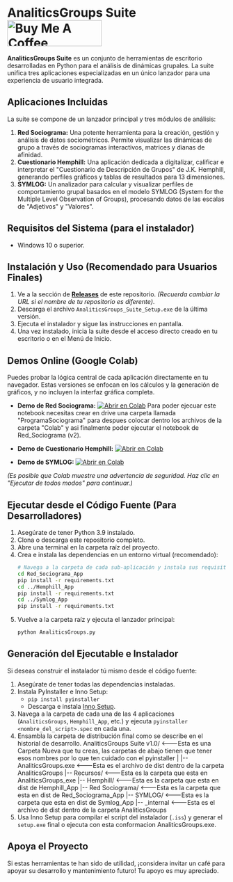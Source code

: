 # AnaliticsGroups Suite <a href="https://www.buymeacoffee.com/Yzaak64" target="_blank"><img src="https://cdn.buymeacoffee.com/buttons/v2/default-green.png" alt="Buy Me A Coffee" style="height: 60px !important;width: 217px !important;" ></a>

**AnaliticsGroups Suite** es un conjunto de herramientas de escritorio desarrolladas en Python para el análisis de dinámicas grupales. La suite unifica tres aplicaciones especializadas en un único lanzador para una experiencia de usuario integrada.

## Aplicaciones Incluidas

La suite se compone de un lanzador principal y tres módulos de análisis:

1.  **Red Sociograma:** Una potente herramienta para la creación, gestión y análisis de datos sociométricos. Permite visualizar las dinámicas de grupo a través de sociogramas interactivos, matrices y dianas de afinidad.
2.  **Cuestionario Hemphill:** Una aplicación dedicada a digitalizar, calificar e interpretar el "Cuestionario de Descripción de Grupos" de J.K. Hemphill, generando perfiles gráficos y tablas de resultados para 13 dimensiones.
3.  **SYMLOG:** Un analizador para calcular y visualizar perfiles de comportamiento grupal basados en el modelo SYMLOG (System for the Multiple Level Observation of Groups), procesando datos de las escalas de "Adjetivos" y "Valores".

## Requisitos del Sistema (para el instalador)

*   Windows 10 o superior.

## Instalación y Uso (Recomendado para Usuarios Finales)

1.  Ve a la sección de [**Releases**](https://github.com/Yzaak64/AnaliticsGroups/releases) de este repositorio. *(Recuerda cambiar la URL si el nombre de tu repositorio es diferente)*.
2.  Descarga el archivo `AnaliticsGroups_Suite_Setup.exe` de la última versión.
3.  Ejecuta el instalador y sigue las instrucciones en pantalla.
4.  Una vez instalado, inicia la suite desde el acceso directo creado en tu escritorio o en el Menú de Inicio.

## Demos Online (Google Colab)

Puedes probar la lógica central de cada aplicación directamente en tu navegador. Estas versiones se enfocan en los cálculos y la generación de gráficos, y no incluyen la interfaz gráfica completa.

*   **Demo de Red Sociograma:**
    [![Abrir en Colab](https://colab.research.google.com/assets/colab-badge.svg)](https://colab.research.google.com/drive/1D0cQItenmmMBM9mF4oSU6SOUdGvApeHn) Para poder ejecuar este notebook necesitas crear en drive una carpeta llamada "ProgramaSociograma" para despues colocar dentro los archivos de la carpeta "Colab" y asi finalmente poder ejecutar el notebook de Red_Sociograma (v2).

*   **Demo de Cuestionario Hemphill:**
    [![Abrir en Colab](https://colab.research.google.com/assets/colab-badge.svg)](https://colab.research.google.com/drive/16CYD5wdEWsZd34SYYGjg1xdC-EM8JEas)

*   **Demo de SYMLOG:**
    [![Abrir en Colab](https://colab.research.google.com/assets/colab-badge.svg)](https://colab.research.google.com/drive/1IUehhFa_ZKf8C6r1WbK-cIpuSbRMRwGO)

*(Es posible que Colab muestre una advertencia de seguridad. Haz clic en "Ejecutar de todos modos" para continuar.)*

## Ejecutar desde el Código Fuente (Para Desarrolladores)

1.  Asegúrate de tener Python 3.9 instalado.
2.  Clona o descarga este repositorio completo.
3.  Abre una terminal en la carpeta raíz del proyecto.
4.  Crea e instala las dependencias en un entorno virtual (recomendado):
    ```bash
    # Navega a la carpeta de cada sub-aplicación y instala sus requisitos
    cd Red_Sociograma_App
    pip install -r requirements.txt
    cd ../Hemphill_App
    pip install -r requirements.txt
    cd ../Symlog_App
    pip install -r requirements.txt
    ```
5.  Vuelve a la carpeta raíz y ejecuta el lanzador principal:
    ```bash
    python AnaliticsGroups.py
    ```

## Generación del Ejecutable e Instalador

Si deseas construir el instalador tú mismo desde el código fuente:

1.  Asegúrate de tener todas las dependencias instaladas.
2.  Instala PyInstaller e Inno Setup:
    *   `pip install pyinstaller`
    *   Descarga e instala [Inno Setup](https://jrsoftware.org/isdl.php).
3.  Navega a la carpeta de cada una de las 4 aplicaciones (`AnaliticsGroups`, `Hemphill_App`, etc.) y ejecuta `pyinstaller <nombre_del_script>.spec` en cada una.
4.  Ensambla la carpeta de distribución final como se describe en el historial de desarrollo.
AnaliticsGroups Suite v1.0/   <---Esta es una Carpeta Nueva que tu creas, las carpetas de abajo tienen que tener esos nombres por lo que ten cuidado con el pyinstaller
|
|-- AnaliticsGroups.exe <---Esta es el archivo de dist dentro de la carpeta AnaliticsGroups
|-- Recursos/ <---Esta es la carpeta que esta en AnaliticsGroups_exe
|-- Hemphill/ <---Esta es la carpeta que esta en dist de Hemphill_App
|-- Red Sociograma/ <---Esta es la carpeta que esta en dist de Red_Sociograma_App
|-- SYMLOG/ <---Esta es la carpeta que esta en dist de Symlog_App
|-- _internal <---Esta es el archivo de dist dentro de la carpeta AnaliticsGroups
5.  Usa Inno Setup para compilar el script del instalador (`.iss`) y generar el `setup.exe` final o ejecuta con esta conformacion AnaliticsGroups.exe.

## Apoya el Proyecto

Si estas herramientas te han sido de utilidad, ¡considera invitar un café para apoyar su desarrollo y mantenimiento futuro! Tu apoyo es muy apreciado.
